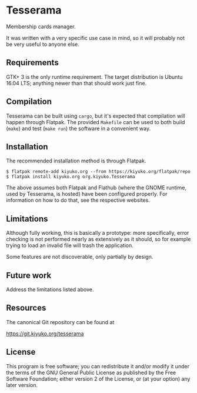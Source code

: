 Tesserama
=========

Membership cards manager.

It was written with a very specific use case in mind, so it will probably
not be very useful to anyone else.


Requirements
------------

GTK+ 3 is the only runtime requirement. The target distribution is Ubuntu
16.04 LTS; anything newer than that should work just fine.


Compilation
-----------

Tesserama can be built using `cargo`, but it's expected that compilation
will happen through Flatpak. The provided `Makefile` can be used to both
build (`make`) and test (`make run`) the software in a convenient way.


Installation
------------

The recommended installation method is through Flatpak.

    $ flatpak remote-add kiyuko.org --from https://kiyuko.org/flatpak/repo
    $ flatpak install kiyuko.org org.kiyuko.Tesserama

The above assumes both Flatpak and Flathub (where the GNOME runtime, used
by Tesserama, is hosted) have been configured properly. For information on
how to do that, see the respective websites.


Limitations
-----------

Although fully working, this is basically a prototype: more specifically,
error checking is not performed nearly as extensively as it should, so for
example trying to load an invalid file will trash the application.

Some features are not discoverable, only partially by design.


Future work
-----------

Address the limitations listed above.


Resources
---------

The canonical Git repository can be found at

  https://git.kiyuko.org/tesserama


License
-------

This program is free software; you can redistribute it and/or modify it under
the terms of the GNU General Public License as published by the Free Software
Foundation; either version 2 of the License, or (at your option) any later
version.
